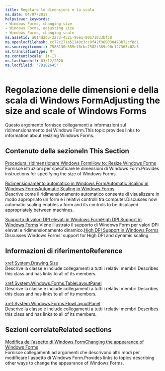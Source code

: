 ```yaml
---
title: Regolare le dimensioni e la scala
ms.date: 04/07/2017
helpviewer_keywords:
- Windows Forms, changing size
- Windows Forms, adjusting size
- Windows Forms, changing scale
ms.assetid: a014d2b3-3273-4521-95e1-00171033bf58
ms.openlocfilehash: cc77c271e52149c3cc0f42f969030478b72cf8d1
ms.sourcegitcommit: 7588136e355e10cbc2582f389c90c127363c02a5
ms.translationtype: MT
ms.contentlocale: it-IT
ms.lasthandoff: 03/12/2020
ms.locfileid: "79182645"
---
```

# <a name="adjusting-the-size-and-scale-of-windows-forms"></a><span data-ttu-id="97037-102">Regolazione delle dimensioni e della scala di Windows Form</span><span class="sxs-lookup"><span data-stu-id="97037-102">Adjusting the size and scale of Windows Forms</span></span>
<span data-ttu-id="97037-103">Questo argomento fornisce collegamenti a informazioni sul ridimensionamento dei Windows Form.</span><span class="sxs-lookup"><span data-stu-id="97037-103">This topic provides links to information about resizing Windows Forms.</span></span>  
  
## <a name="in-this-section"></a><span data-ttu-id="97037-104">Contenuto della sezione</span><span class="sxs-lookup"><span data-stu-id="97037-104">In This Section</span></span>  
 [<span data-ttu-id="97037-105">Procedura: ridimensionare Windows Form</span><span class="sxs-lookup"><span data-stu-id="97037-105">How to: Resize Windows Forms</span></span>](how-to-resize-windows-forms.md)  
 <span data-ttu-id="97037-106">Fornisce istruzioni per specificare le dimensioni di Windows Form.</span><span class="sxs-lookup"><span data-stu-id="97037-106">Provides instructions for specifying the size of Windows Forms.</span></span>  
  
 [<span data-ttu-id="97037-107">Ridimensionamento automatico in Windows FormAutomatic Scaling in Windows Forms</span><span class="sxs-lookup"><span data-stu-id="97037-107">Automatic Scaling in Windows Forms</span></span>](automatic-scaling-in-windows-forms.md)  
 <span data-ttu-id="97037-108">Descrive come il ridimensionamento automatico consente di visualizzare in modo appropriato un form e i relativi controlli tra computer.</span><span class="sxs-lookup"><span data-stu-id="97037-108">Discusses how automatic scaling enables a form and its controls to be displayed appropriately between machines.</span></span>  
  
 <span data-ttu-id="97037-109">[Supporto di valori DPI elevati in Windows FormHigh DPI Support in Windows Forms](high-dpi-support-in-windows-forms.md) Viene illustrato il supporto di Windows Form per valori DPI elevati e ridimensionamento dinamico.</span><span class="sxs-lookup"><span data-stu-id="97037-109">[High DPI Support in Windows Forms](high-dpi-support-in-windows-forms.md) Discusses Windows Forms' support for High DPI and dynamic scaling.</span></span>
  
## <a name="reference"></a><span data-ttu-id="97037-110">Informazioni di riferimento</span><span class="sxs-lookup"><span data-stu-id="97037-110">Reference</span></span>  
 <xref:System.Drawing.Size>  
 <span data-ttu-id="97037-111">Descrive la classe e include collegamenti a tutti i relativi membri.</span><span class="sxs-lookup"><span data-stu-id="97037-111">Describes this class and has links to all of its members.</span></span>  
  
 <xref:System.Windows.Forms.TableLayoutPanel>  
 <span data-ttu-id="97037-112">Descrive la classe e include collegamenti a tutti i relativi membri.</span><span class="sxs-lookup"><span data-stu-id="97037-112">Describes this class and has links to all of its members.</span></span>  
  
 <xref:System.Windows.Forms.FlowLayoutPanel>  
 <span data-ttu-id="97037-113">Descrive la classe e include collegamenti a tutti i relativi membri.</span><span class="sxs-lookup"><span data-stu-id="97037-113">Describes this class and has links to all of its members.</span></span>  
  
## <a name="related-sections"></a><span data-ttu-id="97037-114">Sezioni correlate</span><span class="sxs-lookup"><span data-stu-id="97037-114">Related sections</span></span>  
 [<span data-ttu-id="97037-115">Modifica dell'aspetto di Windows Form</span><span class="sxs-lookup"><span data-stu-id="97037-115">Changing the appearance of Windows Forms</span></span>](changing-the-appearance-of-windows-forms.md)  
 <span data-ttu-id="97037-116">Fornisce collegamenti ad argomenti che descrivono altri modi per modificare l'aspetto di Windows Form.</span><span class="sxs-lookup"><span data-stu-id="97037-116">Provides links to topics describing other ways to change the appearance of Windows Forms.</span></span>
